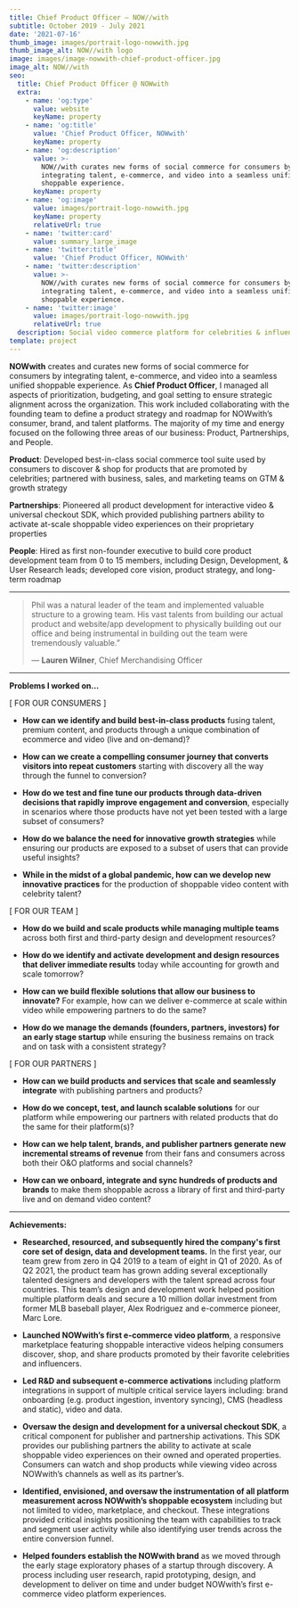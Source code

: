 ```yaml
---
title: Chief Product Officer — NOW//with
subtitle: October 2019 - July 2021
date: '2021-07-16'
thumb_image: images/portrait-logo-nowwith.jpg
thumb_image_alt: NOW//with logo
image: images/image-nowwith-chief-product-officer.jpg
image_alt: NOW//with
seo:
  title: Chief Product Officer @ NOWwith
  extra:
    - name: 'og:type'
      value: website
      keyName: property
    - name: 'og:title'
      value: 'Chief Product Officer, NOWwith'
      keyName: property
    - name: 'og:description'
      value: >-
        NOW//with curates new forms of social commerce for consumers by
        integrating talent, e-commerce, and video into a seamless unified
        shoppable experience.
      keyName: property
    - name: 'og:image'
      value: images/portrait-logo-nowwith.jpg
      keyName: property
      relativeUrl: true
    - name: 'twitter:card'
      value: summary_large_image
    - name: 'twitter:title'
      value: 'Chief Product Officer, NOWwith'
    - name: 'twitter:description'
      value: >-
        NOW//with curates new forms of social commerce for consumers by
        integrating talent, e-commerce, and video into a seamless unified
        shoppable experience.
    - name: 'twitter:image'
      value: images/portrait-logo-nowwith.jpg
      relativeUrl: true
  description: Social video commerce platform for celebrities & influencers.
template: project
---
```

**NOWwith** creates and curates new forms of social commerce for consumers by integrating talent, e-commerce, and video into a seamless unified shoppable experience. As **Chief Product Officer**, I managed all aspects of prioritization, budgeting, and goal setting to ensure strategic alignment across the organization. This work included collaborating with the founding team to define a product strategy and roadmap for NOWwith’s consumer, brand, and talent platforms. The majority of my time and energy focused on the following three areas of our business: Product, Partnerships, and People.

**Product**:  Developed best-in-class social commerce tool suite used by consumers to discover & shop for products that are promoted by celebrities; partnered with business, sales, and marketing teams on GTM & growth strategy

**Partnerships**:  Pioneered all product development for interactive video & universal checkout SDK, which provided publishing partners ability to activate at-scale shoppable video experiences on their proprietary properties

**People**:  Hired as first non-founder executive to build core product development team from 0 to 15 members, including Design, Development, & User Research leads; developed core vision, product strategy, and long-term roadmap

 <hr>

> Phil was a natural leader of the team and implemented valuable structure to a growing team. His vast talents from building our actual product and website/app development to physically building out our office and being instrumental in building out the team were tremendously valuable.”
>
> — **Lauren Wilner**, Chief Merchandising Officer

 <hr>

**Problems I worked on...**

\[ FOR OUR CONSUMERS ]

*   **How can we identify and build best-in-class products** fusing talent, premium content, and products through a unique combination of ecommerce and video (live and on-demand)?

<!---->

*   **How can we create a compelling consumer journey that converts visitors into repeat customers** starting with discovery all the way through the funnel to conversion?

<!---->

*   **How do we test and fine tune our products through data-driven decisions that rapidly improve engagement and conversion**, especially in scenarios where those products have not yet been tested with a large subset of consumers?

<!---->

*   **How do we balance the need for innovative growth strategies** while ensuring our products are exposed to a subset of users that can provide useful insights?

<!---->

*   **While in the midst of a global pandemic, how can we develop new innovative practices** for the production of shoppable video content with celebrity talent?

\[ FOR OUR TEAM ]

*   **How do we build and scale products while managing multiple teams** across both first and third-party design and development resources?

<!---->

*   **How do we identify and activate development and design resources that deliver immediate results** today while accounting for growth and scale tomorrow?

<!---->

*   **How can we build flexible solutions that allow our business to innovate?** For example, how can we deliver e-commerce at scale within video while empowering partners to do the same?

<!---->

*   **How do we manage the demands (founders, partners, investors) for an early stage startup** while ensuring the business remains on track and on task with a consistent strategy?

\[ FOR OUR PARTNERS ]

*   **How can we build products and services that scale and seamlessly integrate** with publishing partners and products?

<!---->

*   **How do we concept, test, and launch scalable solutions** for our platform while empowering our partners with related products that do the same for their platform(s)?

<!---->

*   **How can we help talent, brands, and publisher partners generate new incremental streams of revenue** from their fans and consumers across both their O\&O platforms and social channels?

<!---->

*   **How can we onboard, integrate and sync hundreds of products and brands** to make them shoppable across a library of first and third-party live and on demand video content?

<hr>

**Achievements:**

*   **Researched, resourced, and subsequently hired the company's first core set of design, data and development teams.** In the first year, our team grew from zero in Q4 2019 to a team of eight in Q1 of 2020. As of Q2 2021, the product team has grown adding several exceptionally talented designers and developers with the talent spread across four countries. This team’s design and development work helped position multiple platform deals and secure a 10 million dollar investment from former MLB baseball player, Alex Rodriguez and e-commerce pioneer, Marc Lore.

<!---->

*   **Launched NOWwith’s first e-commerce video platform**, a responsive marketplace featuring shoppable interactive videos helping consumers discover, shop, and share products promoted by their favorite celebrities and influencers.

<!---->

*   **Led R\&D and subsequent e-commerce activations** including platform integrations in support of multiple critical service layers including: brand onboarding (e.g. product ingestion, inventory syncing), CMS (headless and static), video and data.

<!---->

*   **Oversaw the design and development for a universal checkout SDK**, a critical component for publisher and partnership activations. This SDK provides our publishing partners the ability to activate at scale shoppable video experiences on their owned and operated properties. Consumers can watch and shop products while viewing video across NOWwith’s channels as well as its partner’s.

<!---->

*   **Identified, envisioned, and oversaw the instrumentation of all platform measurement across NOWwith’s shoppable ecosystem** including but not limited to video, marketplace, and checkout.  These integrations provided critical insights positioning the team with capabilities to track and segment user activity while also identifying user trends across the entire conversion funnel.

<!---->

*   **Helped founders establish the NOWwith brand** as we moved through the early stage exploratory phases of a startup through discovery.  A process including user research, rapid prototyping, design, and development to deliver on time and under budget NOWwith’s first e-commerce video platform experiences.
